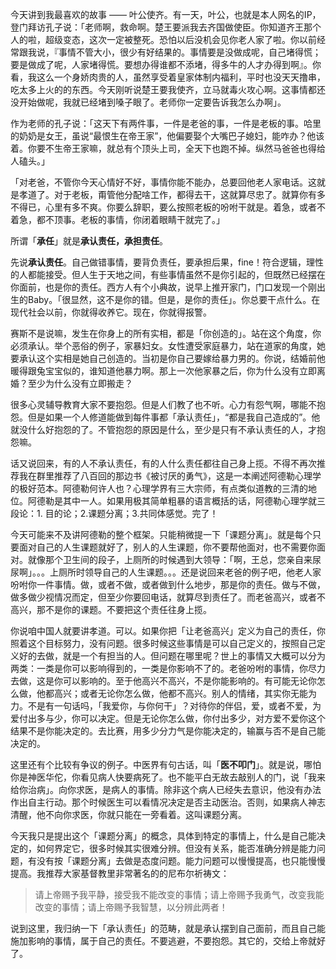今天讲到我最喜欢的故事 —— 叶公使齐。有一天，叶公，也就是本人网名的IP，登门拜访孔子说：「老师啊，救命啊。楚王要派我去齐国做使臣。你知道齐王那个人的啦，超级变态，这次一定被整死。恐怕以后没机会见你老人家了啦。你以前经常跟我说，『事情不管大小，很少有好结果的。事情要是没做成呢，自己堵得慌；要是做成了呢，人家堵得慌。要想办得谁都不添堵，得多牛的人才办得到啊』。你看，我这么一个身娇肉贵的人，虽然享受着皇家体制内福利，平时也没天天撸串，吃太多上火的的东西。今天刚听说楚王要我使齐，立马就毒火攻心啊。这事情都还没开始做呢，我就已经堵到嗓子眼了。老师你一定要告诉我怎么办啊」。

作为老师的孔子说：「这天下有两件事，一件是老爸的事，一件是老板的事。哈里的奶奶是女王，虽说“最恨生在帝王家”，他偏要娶个大嘴巴子媳妇，能咋办？他该着。你要不生帝王家嘛，就总有个顶头上司，全天下也跑不掉。纵然马爸爸也得给人磕头。」

「对老爸，不管你今天心情好不好，事情你能不能办，总要回他老人家电话。这就是孝道了。对于老板，甭管他分配啥工作，都得去干，这就算尽忠了。就算你有多不得已，心里有多不爽。你要么辞职，要么按照老板的吩咐干就是。着急，或者不着急，都不顶事。老板的事情，你闭着眼睛干就完了。」



所谓「**承任**」就是**承认责任，承担责任**。

先说**承认责任**。自己做错事情，要背负责任，要承担后果，fine！符合逻辑，理性的人都能接受。但人生于天地之间，有些事情虽然不是你引起的，但既然已经摆在你面前，也是你的责任。西方人有个小典故，说早上推开家门，门口发现一个刚出生的Baby。「很显然，这不是你的错。但是，是你的责任」。你总要干点什么。在现代社会以前，你就得收养它。现在，你就得报警。

赛斯不是说嘛，发生在你身上的所有实相，都是「你创造的」。站在这个角度，你必须承认。举个恶俗的例子，家暴妇女。女性遭受家庭暴力，站在道家的角度，她要承认这个实相是她自己创造的。当初是你自己要嫁给暴力男的。你说，结婚前他暖得跟兔宝宝似的，谁知道他暴力啊。那上一次他家暴之后，你为什么没有立即离婚？至少为什么没有立即搬走？

很多心灵辅导教育大家不要抱怨。但是人们教了也不听。心力有怨气啊，哪能不抱怨。但是如果一个人修道能做到每件事都「承认责任」，“都是我自己造成的”。他就没什么好抱怨的了。不管抱怨的原因是什么，至少是只有不承认责任的人，才抱怨嘛。



话又说回来，有的人不承认责任，有的人什么责任都往自己身上揽。不得不再次推荐我在群里推荐了八百回的那边书《被讨厌的勇气》，这是一本阐述阿德勒心理学的极好范本。阿德勒何许人也？心理学界有三大宗师，有点类似道教的三清的地位。阿德勒是其中一人。如果用极其简单粗暴的语言概括的话，阿德勒心理学就三段论：1. 目的论；2.课题分离；3.共同体感觉。完了！

今天可能来不及讲阿德勒的整个框架。只能稍微提一下「课题分离」。就是每个只要面对自己的人生课题就好了，别人的人生课题，你不要帮他面对，也不需要你面对。就像那个卫生间的段子，上厕所的时候遇到大领导：「啊，王总，您亲自来尿尿啊」。。。上厕所时领导自己的人生课题。。。还是说回来老爸的例子吧，他老人家吩咐你一件事情。做，或者不做，或者做到什么地步，那是你的责任。做与不做，做多做少视情况而定，但至少你要回电话，就算尽到责任了。而老爸高兴，或者不高兴，那不是你的课题。不要把这个责任往身上揽。

你说咱中国人就要讲孝道。可以。如果你把「让老爸高兴」定义为自己的责任，你照着这个目标努力，没有问题。很多时候这些事情是可以自己定义的，按照自己定义好的去做，就是一个有担当的人。但问题在哪里呢？世上的事情又大概可以分为两类：一类是你可以影响得到的，一类是你影响不了的。老爸吩咐的事情，你尽力去做，这是你可以影响的。至于他高兴不高兴，不是你能影响的。有可能无论你怎么做，他都高兴；或者无论你怎么做，他都不高兴。别人的情绪，其实你无能为力。不是有一句话吗，「我爱你，与你何干」？对待你的伴侣，爱，或者不爱，为爱付出多与少，你可以决定。但是无论你怎么做，你付出多少，对方爱不爱你这个结果不是你能决定的。去比赛，用多少分力气是你能决定的，输赢与否不是自己能决定的。

这里还有个比较有争议的例子。中医界有句古话，叫「**医不叩门**」。就是说，哪怕你是神医华佗，你看见病人快要病死了。也不能平白无故去敲别人的门，说「我来给你治病」。向你求医，是病人的事情。除非这个病人已经失去意识，他没有办法作出自主行动。那个时候医生可以看情况决定是否主动医治。否则，如果病人神志清醒，他不向你求医，你就只能在一旁看着。这叫课题分离。

今天我只是提出这个「课题分离」的概念，具体到特定的事情上，什么是自己能决定的，如何界定它，很多时候其实很难分辨。但没有关系，能否准确分辨是能力问题，有没有按「课题分离」去做是态度问题。能力问题可以慢慢提高，也只能慢慢提高。我推荐大家基督教里非常著名的的尼布尔祈祷文：

> 请上帝赐予我平静，接受我不能改变的事情；请上帝赐予我勇气，改变我能改变的事情；请上帝赐予我智慧，以分辨此两者！



说到这里，我归纳一下「承认责任」的范畴，就是承认摆到自己面前，而且自己能施加影响的事情，属于自己的责任。不要逃避，不要抱怨。其它的，交给上帝就好了。


